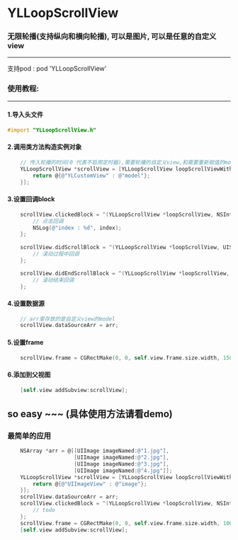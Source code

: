 
# YLLoopScrollView
### 无限轮播(支持纵向和横向轮播), 可以是图片, 可以是任意的自定义view
----------
支持pod : pod 'YLLoopScrollView'

### 使用教程:
-------
#### 1.导入头文件
```Objective-c
#import "YLLoopScrollView.h"
```

#### 2.调用类方法构造实例对象
```Objective-c
    // 传入轮播的时间(0 代表不启用定时器),需要轮播的自定义view,和需要重新赋值的model
    YLLoopScrollView *scrollView = [YLLoopScrollView loopScrollViewWithTimer:2 customView:^NSDictionary *{
        return @{@"YLCustomView" : @"model"};
    }];

```
#### 3.设置回调block
``` Objective-c
    scrollView.clickedBlock = ^(YLLoopScrollView *loopScrollView, NSInteger index) {
        // 点击回调
        NSLog(@"index : %d", index);
    };
        
    scrollView.didScrollBlock = ^(YLLoopScrollView *loopScrollView, UIScrollView *scrollView) {
        // 滚动过程中回调
    };

    scrollView.didEndScrollBlock = ^(YLLoopScrollView *loopScrollView, UIScrollView *scrollView) {
        // 滚动结束回调
    };

```
#### 4.设置数据源
```Objective-c
    // arr里存放的是自定义view的model
    scrollView.dataSourceArr = arr;
```
#### 5.设置frame
```Objective-c
    scrollView.frame = CGRectMake(0, 0, self.view.frame.size.width, 150);
```
#### 6.添加到父视图
```Objective-c
    [self.view addSubview:scrollView];
```

so easy ~~~ (具体使用方法请看demo)
----------

### 最简单的应用
``` Objective-c
    NSArray *arr = @[[UIImage imageNamed:@"1.jpg"],
                     [UIImage imageNamed:@"2.jpg"],
                     [UIImage imageNamed:@"3.jpg"],
                     [UIImage imageNamed:@"4.jpg"]];
    YLLoopScrollView *scrollView = [YLLoopScrollView loopScrollViewWithTimer:2 customView:^NSDictionary *{
        return @{@"UIImageView" : @"image"};
    }];
    scrollView.dataSourceArr = arr;
    scrollView.clickedBlock = ^(YLLoopScrollView *loopScrollView, NSInteger index) {
        // todo
    };
    scrollView.frame = CGRectMake(0, 0, self.view.frame.size.width, 100);
    [self.view addSubview:scrollView];
```

